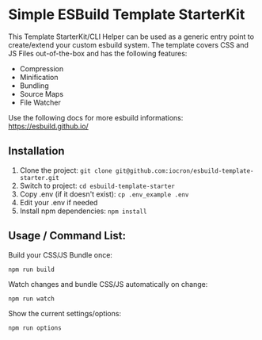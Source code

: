 # Simple ESBuild Template StarterKit

This Template StarterKit/CLI Helper can be used as a generic entry point to create/extend your custom esbuild system. The template covers CSS and JS Files out-of-the-box and has the following features: 

- Compression
- Minification
- Bundling
- Source Maps
- File Watcher

Use the following docs for more esbuild informations: https://esbuild.github.io/

## Installation

1. Clone the project: `git clone git@github.com:iocron/esbuild-template-starter.git`
2. Switch to project: `cd esbuild-template-starter`
3. Copy .env (if it doesn't exist): `cp .env_example .env`
4. Edit your .env if needed
5. Install npm dependencies: `npm install`

## Usage / Command List: 

Build your CSS/JS Bundle once: 

```
npm run build
```

Watch changes and bundle CSS/JS automatically on change: 

```
npm run watch
```

Show the current settings/options: 

```
npm run options
```
